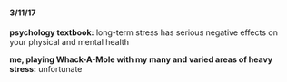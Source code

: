 #### 3/11/17
**psychology textbook:** long-term stress has serious negative effects on your physical and mental health

**me, playing Whack-A-Mole with my many and varied areas of heavy stress:** unfortunate

